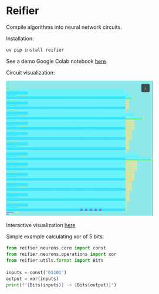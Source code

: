 # Reifier

Compile algorithms into neural network circuits.

Installation:
```bash
uv pip install reifier
```

See a demo Google Colab notebook [here](https://colab.research.google.com/drive/196UXK9fwExQI07u0ZDQKMr25YbZNPilA?usp=sharing).

Circuit visualization:

<img src="https://raw.githubusercontent.com/contramont/reifier/refs/heads/main/src/reifier/examples/example_circuit.png" width="400">

Interactive visualization [here](http://draguns.me/circuit.html)

Simple example calculating xor of 5 bits:
```python
from reifier.neurons.core import const
from reifier.neurons.operations import xor
from reifier.utils.format import Bits

inputs = const('01101')
output = xor(inputs)
print(f"{Bits(inputs)} -> {Bits(output)}")
```
